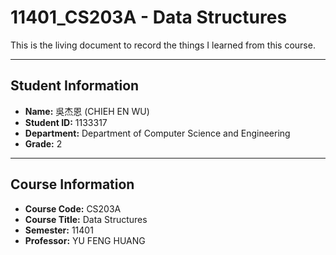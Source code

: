 # 11401_CS203A - Data Structures

This is the living document to record the things I learned from this course.

---

## Student Information
* **Name:** 吳杰恩 (CHIEH EN WU)
* **Student ID:** 1133317
* **Department:** Department of Computer Science and Engineering
* **Grade:** 2

---

## Course Information
* **Course Code:** CS203A
* **Course Title:** Data Structures
* **Semester:** 11401
* **Professor:** YU FENG HUANG
